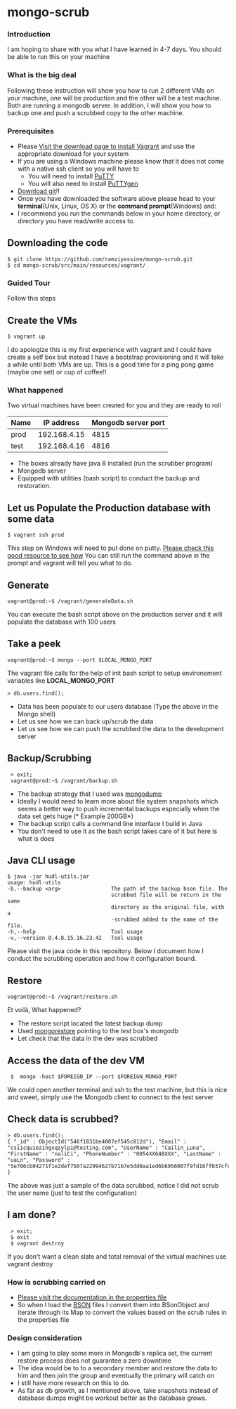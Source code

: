 mongo-scrub
===========

### Introduction 
I am hoping to share with you what I have learned in 4-7 days. You should be able to run this on your machine 

### What is the big deal 
Following these instruction will show you how to run 2 different VMs on your machine, one will be production and the other will be a test machine. 
Both are running a mongodb server. In addition, I will show you how to backup one and push a scrubbed copy to the other machine.

### Prerequisites 

* Please [Visit the download page to install Vagrant](https://www.vagrantup.com/downloads.html) and use the appropriate download for your system
* If you are using a Windows machine please know that it does not come with a native ssh client so you will have to 
    * You will need to install [PuTTY](http://the.earth.li/~sgtatham/putty/latest/x86/putty.exe)
    * You will also need to install [PuTTYgen](http://the.earth.li/~sgtatham/putty/latest/x86/puttygen.exe)
* [Download git](http://git-scm.com/downloads)!!
* Once you have downloaded the software above please head to your **terminal**(Unix, Linux, OS X) or the **command prompt**(Windows) and:
* I recommend you run the commands below in your home directory, or directory you have read/write access to.

Downloading the code
--------------------
    $ git clone https://github.com/ramziyassine/mongo-scrub.git
    $ cd mongo-scrub/src/main/resources/vagrant/


### Guided Tour

Follow this steps

Create the VMs
--------------
    $ vagrant up
I do apologize this is my first experience with vagrant and I could have create a self box but instead I have a bootstrap provisioning and it will take a while until both VMs are up.
This is a good time for a ping pong game (maybe one set) or cup of coffee!!

### What happened

 Two virtual machines have been created for you and they are ready to roll

|Name | IP address  | Mongodb server port
|----|---------- |----------------------
|prod | 192.168.4.15| 4815
|test | 192.168.4.16| 4816

* The boxes already have java 8 installed (run the scrubber program)
* Mongodb server
* Equipped with utilities (bash script) to conduct the backup and restoration.


Let us Populate the Production database with some data
--------------
    $ vagrant ssh prod
This step on Windows will need to put done on putty. [Please check this good resource to see how](http://stackoverflow.com/questions/9885108/ssh-to-vagrant-box-in-windows)
You can still run the command above in the prompt and vagrant will tell you what to do.

Generate
--------------
    vagrant@prod:~$ /vagrant/generateData.sh
You can execute the bash script above on the production server and it will populate the database with 100 users

Take a peek
--------------
    vagrant@prod:~$ mongo --port $LOCAL_MONGO_PORT

The vagrant file calls for the help of init bash script to setup environement variables like **LOCAL_MONGO_PORT**

    > db.users.find();

* Data has been populate to our users database (Type the above in the Mongo shell)
* Let us see how we can back up/scrub the data
* Let us see how we can push the scrubbed the data to the development server


Backup/Scrubbing
--------------
     > exit;
     vagrant@prod:~$ /vagrant/backup.sh

* The backup strategy that I used was [mongodump](http://docs.mongodb.org/manual/reference/program/mongodump/)
* Ideally I would need to learn more about file system snapshots which seems a better way to push incremental backups especially when the data set gets huge (* Example 200GB*)
* The backup script calls a command line interface I build in Java
* You don't need to use it as the bash script takes care of it but here is what is does

Java CLI usage
--------------
    $ java -jar hudl-utils.jar
    usage: hudl-utils
    -b,--backup <arg>                The path of the backup bson file. The
                                     scrubbed file will be return in the same
                                     directory as the original file, with a
                                     -scrubbed added to the name of the file.
    -h,--help                        Tool usage
    -v,--version 0.4.8.15.16.23.42   Tool usage

Please visit the java code in this repository. Below I document how I conduct the scrubbing operation and how it configuration bound.

Restore
--------------
    vagrant@prod:~$ /vagrant/restore.sh

Et voilà, What happened?
* The restore script located the latest backup dump
* Used [mongorestore](http://docs.mongodb.org/manual/reference/program/mongorestore/) pointing to the *test* box's mongodb
* Let check that the data in the dev was scrubbed

Access the data of the dev VM
--------------
     $  mongo -host $FOREIGN_IP --port $FOREIGN_MONGO_PORT
We could open another terminal and ssh to the test machine, but this is nice and sweet, simply use the Mongodb client to connect to the test server

Check data is scrubbed?
--------------
    > db.users.find();
    { "_id" : ObjectId("546f1831be4007ef545c812d"), "Email" : "csiicquiezingxqzylpi@testing.com", "UserName" : "Cailin_Luna", "FirstName" : "naliCi", "PhoneNumber" : "0054XX648XXX", "LastName" : "uaLn", "Password" : "5e706cb04271f1e2def7507a22994627b71b7e5dd0aa1ed6b6956007f9fd16ff037cfe038f6fc82d4eab6a8adc51703c8a6550d4915ff2dbf659c6b990d05937" }

The above was just a sample of the data scrubbed, notice I did not scrub the user name (just to test the configuration)

I am done?
--------------
     > exit;
     $ exit
     $ vagrant destroy
If you don't want a clean slate and total removal of the virtual machines use vagrant destroy

### How is scrubbing carried on

* [Please visit the documentation in the properties file](https://github.com/ramziyassine/mongo-scrub/blob/master/src/main/resources/scrub.properties)
* So when I load the [BSON](http://bsonspec.org/) files I convert them into BSonObject and iterate through its Map to convert the values based on the scrub rules in the properties file




### Design consideration

* I am going to play some more in Mongodb's replica set, the current restore process does not guarantee a zero downtime
* The idea would be to to a secondary member and restore the data to him and then join the group and eventually the primary will catch on
* I still have more research on this to do.
* As far as db growth, as I mentioned above, take snapshots instead of database dumps might be workout better as the database grows.


